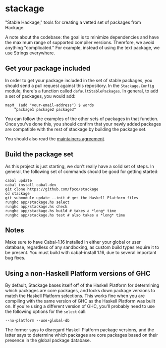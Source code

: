 stackage
========

"Stable Hackage," tools for creating a vetted set of packages from Hackage.

A note about the codebase: the goal is to minimize dependencies and have
the maximum range of supported compiler versions. Therefore, we avoid
anything "complicated." For example, instead of using the text package,
we use Strings everywhere.

Get your package included
-------------------------

In order to get your package included in the set of stable packages, you should
send a pull request against this repository. In the `Stackage.Config` module,
there's a function called `defaultStablePackages`. In general, to add a set of
packages, you would add:

    mapM_ (add "your-email-address") $ words
        "package1 package2 package3"

You can follow the examples of the other sets of packages in that function.
Once you've done this, you should confirm that your newly added packages are
compatible with the rest of stackage by building the package set.

You should also read the [maintainers
agreement](https://github.com/fpco/stackage/wiki/Maintainers-Agreement).

Build the package set
---------------------

As this project is just starting, we don't really have a solid set of steps. In
general, the following set of commands should be good for getting started:

    cabal update
    cabal install cabal-dev
    git clone https://github.com/fpco/stackage
    cd stackage
    git submodule update --init # get the Haskell Platform files
    runghc app/stackage.hs select
    runghc app/stackage.hs check
    runghc app/stackage.hs build # takes a *long* time
    runghc app/stackage.hs test # also takes a *long* time

Notes
-----

Make sure to have Cabal-1.16 installed in either your global or user database,
regardless of any sandboxing, as custom build types require it to be present.
You must build with cabal-install 1.16, due to several important bug fixes.

Using a non-Haskell Platform versions of GHC
--------------------------------------------

By default, Stackage bases itself off of the Haskell Platform for determining
which packages are core packages, and locks down package versions to match the
Haskell Platform selections. This works fine when you are compiling with the
same version of GHC as the Haskell Platform was built on. If you're using a
different version of GHC, you'll probably need to use the following options for
the `select` call:

    --no-platform --use-global-db

The former says to disregard Haskell Platform package versions, and the latter
says to determine which packages are core packages based on their presence in
the global package database.
